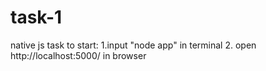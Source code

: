 # task-1
native js task
to start:
1.input "node app" in terminal
2. open http://localhost:5000/ in browser